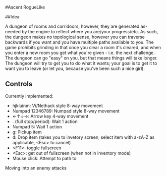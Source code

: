 #Ascent RogueLike

##Idea

A dungeon of rooms and corridoors; however, they are generated as-needed by the engine to reflect where you are/your progress/etc. As such, the dungeon makes no topological sense, however you can traverse backwards if you want and you have multiple paths avaliable to you. The game prohibits grinding in that once you clear a room it's cleared, and when you enter a new room you get what you're given - i.e. the next challenge. The dungeon can go "easy" on you, but that means things will take longer. The dungeon will try to get you to do what it wants; your goal is to get it to want you to leave (or let you, because you've been such a nice girl).

## Controls

Currently implemented:

* hjkluinm: Vi/Nethack style 8-way movement
* Numpad 12346789: Numpad style 8-way movement
* &larr;&uarr;&darr;&rarr;: Arrow key 4-way movement
* . (full stop/period): Wait 1 action
* Numpad 5: Wait 1 action
* g: Pickup item
* d: Drop item (takes you to invetory screen; select item with a-zA-Z as applicable, &lt;Esc&gt; to cancel)
* &lt;F11&gt;: toggle fullscreen
* &lt;Esc&gt;: get out of fullscreen (when not in inventory mode)
* Mouse click: Attempt to path to

Moving into an enemy attacks
